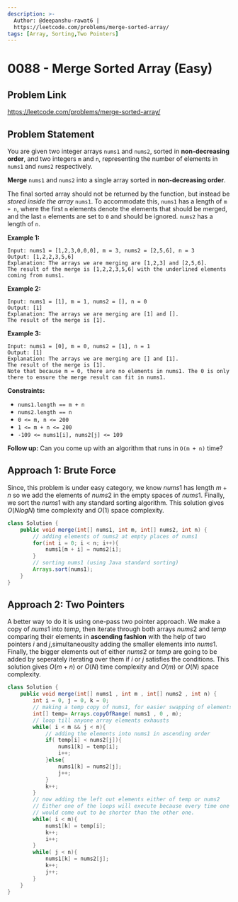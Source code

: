 ```yaml
---
description: >-
  Author: @deepanshu-rawat6 |
  https://leetcode.com/problems/merge-sorted-array/
tags: [Array, Sorting,Two Pointers]
---
```


# 0088 - Merge Sorted Array (Easy)

## Problem Link

https://leetcode.com/problems/merge-sorted-array/

## Problem Statement

You are given two integer arrays `nums1` and `nums2`, sorted in **non-decreasing order**, and two integers `m` and `n`, representing the number of elements in `nums1` and `nums2` respectively.

**Merge** `nums1` and `nums2` into a single array sorted in **non-decreasing order**.

The final sorted array should not be returned by the function, but instead be _stored inside the array_ `nums1`. To accommodate this, `nums1` has a length of `m + n`, where the first `m` elements denote the elements that should be merged, and the last `n` elements are set to `0` and should be ignored. `nums2` has a length of `n`.

**Example 1:**

```
Input: nums1 = [1,2,3,0,0,0], m = 3, nums2 = [2,5,6], n = 3
Output: [1,2,2,3,5,6]
Explanation: The arrays we are merging are [1,2,3] and [2,5,6].
The result of the merge is [1,2,2,3,5,6] with the underlined elements coming from nums1.
```

**Example 2:**

```
Input: nums1 = [1], m = 1, nums2 = [], n = 0
Output: [1]
Explanation: The arrays we are merging are [1] and [].
The result of the merge is [1].
```

**Example 3:**

```
Input: nums1 = [0], m = 0, nums2 = [1], n = 1
Output: [1]
Explanation: The arrays we are merging are [] and [1].
The result of the merge is [1].
Note that because m = 0, there are no elements in nums1. The 0 is only there to ensure the merge result can fit in nums1.
```

**Constraints:**

* `nums1.length == m + n`
* `nums2.length == n`
* `0 <= m, n <= 200`
* `1 <= m + n <= 200`
* `-109 <= nums1[i], nums2[j] <= 109`
 

**Follow up:** Can you come up with an algorithm that runs in `O(m + n)` time?

## Approach 1: Brute Force

Since, this problem is under easy category, we know $nums1$ has length $m + n$ so we add the elements of $nums2$ in the empty spaces of $nums1$. Finally, we sort the $nums1$ with any standard sorting algorithm. This solution gives $O(N log N)$ time complexity and $O(1)$ space complexity.

<Tabs>
<TabItem value="java" label="Java">
<SolutionAuthor name="@deepanshu-rawat6"/>

```java
class Solution {
    public void merge(int[] nums1, int m, int[] nums2, int n) {
        // adding elements of nums2 at empty places of nums1
        for(int i = 0; i < n; i++){
            nums1[m + i] = nums2[i];
        }
        // sorting nums1 (using Java standard sorting)
        Arrays.sort(nums1);
    }
}
```
</TabItem>
</Tabs>

## Approach 2: Two Pointers

A better way to do it is using one-pass two pointer approach. We make a copy of $nums1$ into $temp$, then iterate through both arrays $nums2$ and $temp$ comparing their elements in **ascending fashion** with the help of two pointers $i$ and $j$,simultaneouslty adding the smaller elements into $nums1$. Finally, the bigger elements out of either $nums2$ or $temp$ are going to be added by seperately iterating over them if $i$ or $j$ satisfies the conditions.
This solution gives $O(m + n)$ or $O(N)$ time complexity and $O(m)$ or $O(N)$ space complexity.

<Tabs>
<TabItem value="java" label="Java">
<SolutionAuthor name="@deepanshu-rawat6"/>

```java
class Solution {
    public void merge(int[] nums1 , int m , int[] nums2 , int n) {
        int i = 0, j = 0, k = 0;
        // making a temp copy of nums1, for easier swapping of elements
        int[] temp= Arrays.copyOfRange( nums1 , 0 , m);
        // loop till anyone array elements exhausts
        while( i < m && j < n){
            // adding the elements into nums1 in ascending order
            if( temp[i] < nums2[j]){
                nums1[k] = temp[i];
                i++;
            }else{
                nums1[k] = nums2[j];
                j++;
            }
            k++;
        }
        // now adding the left out elements either of temp or nums2
        // Either one of the loops will execute because every time one array's length
        // would come out to be shorter than the other one.
        while( i < m){
            nums1[k] = temp[i];
            k++;
            i++;
        }
        while( j < n){
            nums1[k] = nums2[j];
            k++;
            j++;
        }
    }
}
```
</TabItem>
</Tabs>

